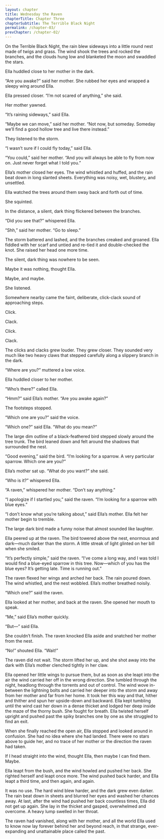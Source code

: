 ```yaml
---
layout: chapter
title: Wednesday the Raven
chapterTitle: Chapter Three
chapterSubtitle: The Terrible Black Night
permalink: /chapter-03/
prevChapter: /chapter-02/
---
```


On the Terrible Black Night, the rain blew sideways into a little round nest made of twigs and grass. The wind shook the trees and rocked the branches, and the clouds hung low and blanketed the moon and swaddled the stars.

Ella huddled close to her mother in the dark.

“Are you awake?” said her mother. She rubbed her eyes and wrapped a sleepy wing around Ella.

Ella pressed closer. “I’m not scared of anything,” she said.

Her mother yawned.

“It’s raining sideways,” said Ella.

“Maybe we can move,” said her mother. “Not now, but someday. Someday we’ll find a good hollow tree and live there instead.”

They listened to the storm.

“I wasn’t sure if I could fly today,” said Ella.

“You could,” said her mother. “And you will always be able to fly from now on. Just never forget what I told you.”

Ella’s mother closed her eyes. The wind whistled and huffed, and the rain beat down in long slanted sheets. Everything was noisy, wet, blustery, and unsettled.

Ella watched the trees around them sway back and forth out of time.

She squinted.

In the distance, a silent, dark thing flickered between the branches.

“Did you see that?” whispered Ella.

“Shh,” said her mother. “Go to sleep.”

The storm battered and lashed, and the branches creaked and groaned. Ella fiddled with her scarf and untied and re-tied it and double-checked the knot. She raised her head one more time.

The silent, dark thing was nowhere to be seen.

Maybe it was nothing, thought Ella.

Maybe, and maybe.

She listened.

Somewhere nearby came the faint, deliberate, click-clack sound of approaching steps.

Click.

Clack.

Click.

Clack.

The clicks and clacks grew louder. They grew closer. They sounded very much like two heavy claws that stepped carefully along a slippery branch in the dark.

“Where are you?” muttered a low voice.

Ella huddled closer to her mother.

“Who’s there?” called Ella.

“Hmm?” said Ella’s mother. “Are you awake again?”

The footsteps stopped.

“Which one are you?” said the voice.

“Which one?” said Ella. “What do you mean?”

The large dim outline of a black-feathered bird stepped slowly around the tree trunk. The bird leaned down and felt around the shadows that surrounded the nest.

“Good evening,” said the bird. “I’m looking for a sparrow. A very particular sparrow. Which one are you?”

Ella’s mother sat up. “What do you want?” she said.

“Who is it?” whispered Ella.

“A raven,” whispered her mother. “Don’t say anything.”

“I apologize if I startled you,” said the raven. “I’m looking for a sparrow with blue eyes.”

“I don’t know what you’re talking about,” said Ella’s mother. Ella felt her mother begin to tremble.

The large dark bird made a funny noise that almost sounded like laughter.

Ella peered up at the raven. The bird towered above the nest, enormous and dark—much darker than the storm. A little streak of light glinted on her bill when she smiled.

“It’s perfectly simple,” said the raven. “I’ve come a long way, and I was told I would find a blue-eyed sparrow in this tree. Now—which of you has the blue eyes? It’s getting late. Time is running out.”

The raven flexed her wings and arched her back. The rain poured down. The wind whistled, and the nest wobbled. Ella’s mother breathed noisily.

“Which one?” said the raven.

Ella looked at her mother, and back at the raven. She opened her mouth to speak.

“Me,” said Ella’s mother quickly.

“But—” said Ella.

She couldn’t finish. The raven knocked Ella aside and snatched her mother from the nest.

“No!” shouted Ella. “Wait!”

The raven did not wait. The storm lifted her up, and she shot away into the dark with Ella’s mother clenched tightly in her claw.

Ella opened her little wings to pursue them, but as soon as she leapt into the air the wind carried her off in the wrong direction. She tumbled through the night, headlong through the torrents and out of control. The wind wove in-between the lightning bolts and carried her deeper into the storm and away from her mother and far from her home. It took her this way and that, hither and thither and spun her upside-down and backward. Ella kept tumbling until the wind cast her down in a dense thicket and lodged her deep inside the maze of the thorny bush. She fought for breath. Ella twisted herself upright and pushed past the spiky branches one by one as she struggled to find an exit.

When she finally reached the open air, Ella stopped and looked around in confusion. She had no idea where she had landed. There were no stars above to guide her, and no trace of her mother or the direction the raven had taken.

If I head straight into the wind, thought Ella, then maybe I can find them. Maybe.

Ella leapt from the bush, and the wind howled and pushed her back. She righted herself and leapt once more. The wind pushed back harder, and Ella leapt a third time, and then again, and again.

It was no use. The hard wind blew harder, and the dark grew even darker. The rain beat down in sheets and blurred her eyes and washed her chances away. At last, after the wind had pushed her back countless times, Ella did not get up again. She lay in the thicket and gasped, overwhelmed and overcome. A heavy lump swelled in her throat.

The raven had vanished, along with her mother, and all the world Ella used to know now lay forever behind her and beyond reach, in that strange, ever-expanding and unattainable place called the past.